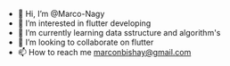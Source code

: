 - 👋 Hi, I’m @Marco-Nagy
- 👀 I’m interested in flutter developing
- 🌱 I’m currently learning data sstructure and algorithm's 
- 💞️ I’m looking to collaborate on flutter
- 📫 How to reach me marconbishay@gmail.com

<!---
Marco-Nagy/Marco-Nagy is a ✨ special ✨ repository because its `README.md` (this file) appears on your GitHub profile.
You can click the Preview link to take a look at your changes.
--->
